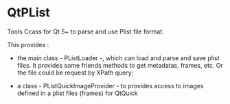 QtPList
=======

Tools Ccass for Qt 5+ to parse and use Plist file format.

This provides :

* the main class - PListLoader -, which can load and parse and save plist files. It provides some friends methods to get metadatas, frames, etc. Or the file could be request by XPath query;

* a class - PListQuickImageProvider - to provides access to images defined in a plist files (frames) for QtQuick

